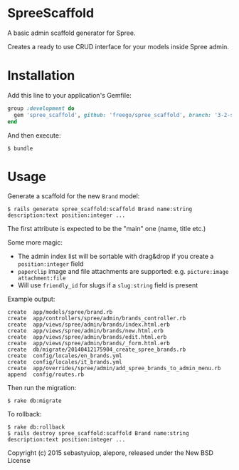 SpreeScaffold
=============

A basic admin scaffold generator for Spree.

Creates a ready to use CRUD interface for your models inside Spree admin.

Installation
============

Add this line to your application's Gemfile:
```ruby
group :development do
  gem 'spree_scaffold', github: 'freego/spree_scaffold', branch: '3-2-stable'
end
```

And then execute:

    $ bundle

Usage
=====

Generate a scaffold for the new `Brand` model:

    $ rails generate spree_scaffold:scaffold Brand name:string description:text position:integer ...

The first attribute is expected to be the "main" one (name, title etc.)

Some more magic:
* The admin index list will be sortable with drag&drop if you create a `position:integer` field
* `paperclip` image and file attachments are supported: e.g. `picture:image attachment:file`
* Will use `friendly_id` for slugs if a `slug:string` field is present

Example output:

    create  app/models/spree/brand.rb
    create  app/controllers/spree/admin/brands_controller.rb
    create  app/views/spree/admin/brands/index.html.erb
    create  app/views/spree/admin/brands/new.html.erb
    create  app/views/spree/admin/brands/edit.html.erb
    create  app/views/spree/admin/brands/_form.html.erb
    create  db/migrate/20140412175904_create_spree_brands.rb
    create  config/locales/en_brands.yml
    create  config/locales/it_brands.yml
    create  app/overrides/spree/admin/add_spree_brands_to_admin_menu.rb
    append  config/routes.rb

Then run the migration:

    $ rake db:migrate

To rollback:

    $ rake db:rollback
    $ rails destroy spree_scaffold:scaffold Brand name:string description:text position:integer ...

Copyright (c) 2015 sebastyuiop, alepore, released under the New BSD License

